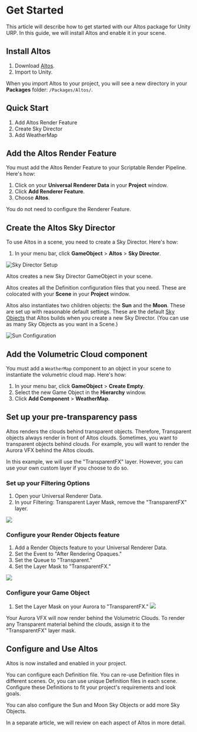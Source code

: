 # Get Started

This article will describe how to get started with our Altos package for Unity URP. In this guide, we will install Altos and enable it in your scene.

## Install Altos

1. Download [Altos](https://occasoftware.com/p/altos).
2. Import to Unity.

When you import Altos to your project, you will see a new directory in your **Packages** folder: `/Packages/Altos/`.

## Quick Start

1. Add Altos Render Feature
2. Create Sky Director
3. Add WeatherMap

## Add the Altos Render Feature

You must add the Altos Render Feature to your Scriptable Render Pipeline. Here's how:

1. Click on your **Universal Renderer Data** in your **Project** window.
1. Click **Add Renderer Feature**.
1. Choose **Altos**.

You do not need to configure the Renderer Feature.

## Create the Altos Sky Director

To use Altos in a scene, you need to create a Sky Director. Here's how:

1. In your menu bar, click **GameObject** > **Altos** > **Sky Director**.

![Sky Director Setup](/img/sky-director-setup.webp)

Altos creates a new Sky Director GameObject in your scene.

Altos creates all the Definition configuration files that you need. These are colocated with your **Scene** in your **Project** window.

Altos also instantiates two children objects: the **Sun** and the **Moon**. These are set up with reasonable default settings. These are the default [Sky Objects](sky-objects) that Altos builds when you create a new Sky Director. (You can use as many Sky Objects as you want in a Scene.)

![Sun Configuration](/img/sun-setup.webp)

## Add the Volumetric Cloud component

You must add a `WeatherMap` component to an object in your scene to instantiate the volumetric cloud map. Here's how:

1. In your menu bar, click **GameObject** > **Create Empty**.
2. Select the new Game Object in the **Hierarchy** window.
3. Click **Add Component** > **WeatherMap**.

## Set up your pre-transparency pass

Altos renders the clouds behind transparent objects. Therefore, Transparent objects always render in front of Altos clouds. Sometimes, you want to transparent objects behind clouds. For example, you will want to render the Aurora VFX behind the Altos clouds.

In this example, we will use the "TransparentFX" layer. However, you can use your own custom layer if you choose to do so.

### Set up your Filtering Options

1. Open your Universal Renderer Data.
1. In your Filtering: Transparent Layer Mask, remove the "TransparentFX" layer.

![](/img/universal-renderer-data.png)

### Configure your Render Objects feature

1. Add a Render Objects feature to your Universal Renderer Data.
1. Set the Event to "After Rendering Opaques."
1. Set the Queue to "Transparent."
1. Set the Layer Mask to "TransparentFX."

![](/img/render-objects-feature.png)

### Configure your Game Object

1. Set the Layer Mask on your Aurora to "TransparentFX."
![](/img/set-layer.png)

Your Aurora VFX will now render behind the Volumetric Clouds. To render any Transparent material behind the clouds, assign it to the "TransparentFX" layer mask.

Configure and Use Altos
-----------------------

Altos is now installed and enabled in your project.

You can configure each Definition file. You can re-use Definition files in different scenes. Or, you can use unique Definition files in each scene. Configure these Definitions to fit your project's requirements and look goals.

You can also configure the Sun and Moon Sky Objects or add more Sky Objects.

In a separate article, we will review on each aspect of Altos in more detail.
